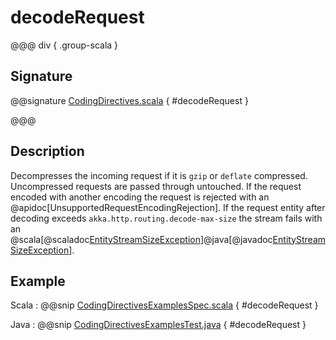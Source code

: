 # decodeRequest

@@@ div { .group-scala }

## Signature

@@signature [CodingDirectives.scala](/http/src/main/scala/org/apache/pekko/http/scaladsl/server/directives/CodingDirectives.scala) { #decodeRequest }

@@@

## Description

Decompresses the incoming request if it is `gzip` or `deflate` compressed. Uncompressed requests are passed through untouched.
If the request encoded with another encoding the request is rejected with an @apidoc[UnsupportedRequestEncodingRejection].
If the request entity after decoding exceeds `akka.http.routing.decode-max-size` the stream fails with an
@scala[@scaladoc[EntityStreamSizeException](akka.http.scaladsl.model.EntityStreamSizeException)]@java[@javadoc[EntityStreamSizeException](akka.http.scaladsl.model.EntityStreamSizeException)].


## Example

Scala
:  @@snip [CodingDirectivesExamplesSpec.scala](/docs/src/test/scala/docs/http/scaladsl/server/directives/CodingDirectivesExamplesSpec.scala) { #decodeRequest }

Java
:  @@snip [CodingDirectivesExamplesTest.java](/docs/src/test/java/docs/http/javadsl/server/directives/CodingDirectivesExamplesTest.java) { #decodeRequest }
